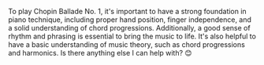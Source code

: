 To play Chopin Ballade No. 1, it's important to have a strong foundation in piano technique, including proper hand position, finger independence, and a solid understanding of chord progressions. Additionally, a good sense of rhythm and phrasing is essential to bring the music to life. It's also helpful to have a basic understanding of music theory, such as chord progressions and harmonics. Is there anything else I can help with? 😊